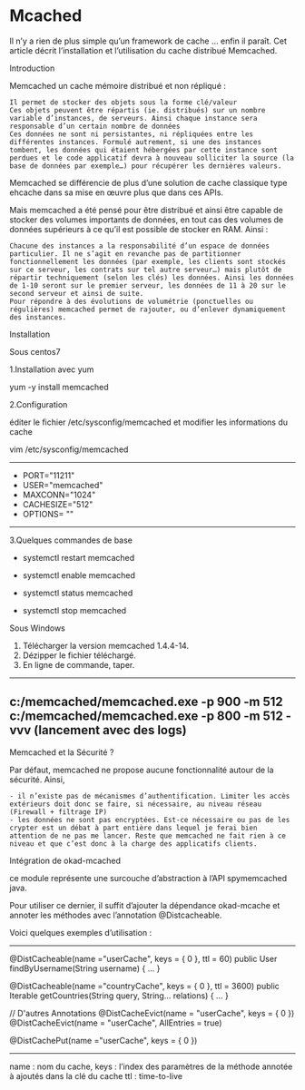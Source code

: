 # Mcached

Il n’y a rien de plus simple qu’un framework de cache … enfin il paraît. Cet article décrit l’installation et l’utilisation du cache distribué Memcached.

Introduction

Memcached un cache mémoire distribué et non répliqué :

    Il permet de stocker des objets sous la forme clé/valeur
    Ces objets peuvent être répartis (ie. distribués) sur un nombre variable d’instances, de serveurs. Ainsi chaque instance sera responsable d’un certain nombre de données
    Ces données ne sont ni persistantes, ni répliquées entre les différentes instances. Formulé autrement, si une des instances tombent, les données qui étaient hébergées par cette instance sont perdues et le code applicatif devra à nouveau solliciter la source (la base de données par exemple…) pour récupérer les dernières valeurs.


Memcached se différencie de plus d’une solution de cache classique type ehcache dans sa mise en œuvre plus que dans ces APIs. 

Mais memcached a été pensé pour être distribué et ainsi être capable de stocker des volumes importants de données, en tout cas des volumes de données supérieurs à ce qu’il est possible de stocker en RAM. Ainsi :

    Chacune des instances a la responsabilité d’un espace de données particulier. Il ne s’agit en revanche pas de partitionner fonctionnellement les données (par exemple, les clients sont stockés sur ce serveur, les contrats sur tel autre serveur…) mais plutôt de répartir techniquement (selon les clés) les données. Ainsi les données de 1-10 seront sur le premier serveur, les données de 11 à 20 sur le second serveur et ainsi de suite.
    Pour répondre à des évolutions de volumétrie (ponctuelles ou régulières) memcached permet de rajouter, ou d’enlever dynamiquement des instances.
    

Installation

Sous centos7

1.Installation avec yum

yum -y install memcached

2.Configuration

éditer le fichier /etc/sysconfig/memcached et modifier les informations du cache

vim /etc/sysconfig/memcached

--------------------------------------- 
- PORT="11211"
- USER="memcached"
- MAXCONN="1024"
- CACHESIZE="512"
- OPTIONS= ""
--------------------------------------
 
3.Quelques commandes de base

- systemctl restart memcached

- systemctl enable memcached

- systemctl status memcached

- systemctl stop memcached

Sous Windows

  1) Télécharger la version memcached 1.4.4-14.
  2) Dézipper le fichier téléchargé.
  3) En ligne de commande, taper.
  
------------------------------------------
c:/memcached/memcached.exe -p 900 -m 512
c:/memcached/memcached.exe -p 800 -m 512 -vvv (lancement avec des logs)
----------------------------------------

Memcached et la Sécurité ?

Par défaut, memcached ne propose aucune fonctionnalité autour de la sécurité. Ainsi,

    - il n’existe pas de mécanismes d’authentification. Limiter les accès extérieurs doit donc se faire, si nécessaire, au niveau réseau (Firewall + filtrage IP)
    - les données ne sont pas encryptées. Est-ce nécessaire ou pas de les crypter est un débat à part entière dans lequel je ferai bien attention de ne pas me lancer. Reste que memcached ne fait rien à ce niveau et que c’est donc à la charge des applicatifs clients.

Intégration de okad-mcached

ce module représente une surcouche d’abstraction à l’API spymemcached java.

Pour utiliser ce dernier, il suffit d’ajouter la dépendance okad-mcache et annoter les méthodes avec l’annotation @Distcacheable.

Voici quelques exemples d’utilisation :

--------------------------------------------------------------------------------
@DistCacheable(name ="userCache", keys = { 0 }, ttl = 60)
public User findByUsername(String username) {
   ...
}
 
@DistCacheable(name ="countryCache", keys = { 0 }, ttl = 3600)
public Iterable<CountryRef> getCountries(String query, String... relations) {
  ...
}
 
// D'autres Annotations
@DistCacheEvict(name = "userCache", keys = { 0 })
@DistCacheEvict(name = "userCache", AllEntries = true)
 
@DistCachePut(name ="userCache", keys = { 0 })
 
---------------------------------------------------------------------------------
name : nom du cache,
keys : l’index des paramètres de la méthode annotée à ajoutés dans la clé du cache
ttl : time-to-live

